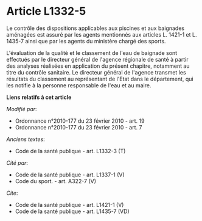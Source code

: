 # Article L1332-5

Le contrôle des dispositions applicables aux piscines et aux baignades aménagées est assuré par les agents mentionnés aux
articles L. 1421-1 et L. 1435-7 ainsi que par les agents du ministère chargé des sports.

L'évaluation de la qualité et le classement de l'eau de baignade sont effectués par le directeur général de l'agence
régionale de santé à partir des analyses réalisées en application du présent chapitre, notamment au titre du contrôle
sanitaire. Le directeur général de l'agence transmet les résultats du classement au représentant de l'Etat dans le
département, qui les notifie à la personne responsable de l'eau et au maire.

**Liens relatifs à cet article**

_Modifié par_:

  - Ordonnance n°2010-177 du 23 février 2010 - art. 19
  - Ordonnance n°2010-177 du 23 février 2010 - art. 7

_Anciens textes_:

  - Code de la santé publique - art. L1332-3 (T)

_Cité par_:

  - Code de la santé publique - art. L1337-1 (V)
  - Code du sport. - art. A322-7 (V)

_Cite_:

  - Code de la santé publique - art. L1421-1 (V)
  - Code de la santé publique - art. L1435-7 (VD)
